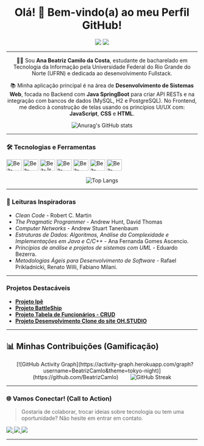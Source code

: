 <h1 align="center">Olá! 👋 Bem-vindo(a) ao meu Perfil GitHub!</h1>

<p align="center">
    <a href="https://github.com/BeatrizCamlo?tab=followers"><img src="https://img.shields.io/github/followers/BeatrizCamlo?style=social"></a>
    <img src="https://hits.seobirb.com/y/BeatrizCamlo.svg?count_bg=%237CD26C&title_bg=%23181717&icon=github&icon_color=%23FFFFFF&title=VISITAS&edge_flat=false&style=flat">
</p>

---

<p align="center">
    👧🏽 Sou <strong>Ana Beatriz Camilo da Costa</strong>, estudante de bacharelado em 
    Tecnologia da Informação pela Universidade Federal do Rio Grande do Norte (UFRN) 
    e dedicada ao desenvolvimento Fullstack.
</p>

<p align="center">
    📚 Minha aplicação principal é na área de <strong>Desenvolvimento de Sistemas Web</strong>, 
    focada no Backend com <strong>Java SpringBoot</strong> para criar API RESTs e na integração com 
    bancos de dados (MySQL, H2 e PostgreSQL). No Frontend, me dedico à construção de telas 
    usando os princípios UI/UX com: <strong>JavaScript</strong>, <strong>CSS</strong> e <strong>HTML</strong>.
</p>

<div align="center">
  <img alt="Anurag's GitHub stats" src="https://github-readme-stats.vercel.app/api?username=BeatrizCamlo&theme=midnight-purple&show_icons=true&hide_border=true">
</div>

---

### 🛠️ Tecnologias e Ferramentas

<div align="left" style="display: inline_block">
  <img align="center" alt="Bea-Java" height="30" width="40" src="https://img.shields.io/badge/Java-ED8B00?style=for-the-badge&logo=openjdk&logoColor=white">
  <img align="center" alt="Bea-Spring" height="30" width="40" src="https://img-url-placeholder.svg?style=for-the-badge&logo=spring&logoColor=white">
  <img align="center" alt="Bea-Js" height="30" width="40" src="https://img.shields.io/badge/JavaScript-F7DF1E?style=for-the-badge&logo=javascript&logoColor=black">
  <img align="center" alt="Bea-HTML" height="30" width="40" src="https://img.shields.io/badge/HTML5-E34F26?style=for-the-badge&logo=html5&logoColor=white">
  <img align="center" alt="Bea-CSS" height="30" width="40" src="https://img.shields.io/badge/CSS3-1572B6?style=for-the-badge&logo=css3&logoColor=white">
  <img align="center" alt="Bea-SQL" height="30" width="40" src="https://img.shields.io/badge/MySQL-00000F?style=for-the-badge&logo=mysql&logoColor=white">
  <img align="center" alt="Bea-PostgreSQL" height="30" width="40" src="https://img.shields.io/badge/PostgreSQL-316192?style=for-the-badge&logo=postgresql&logoColor=white">
</div><br>

<div align="center">
  <img alt="Top Langs" src="https://github-readme-stats.vercel.app/api/top-langs/?username=BeatrizCamlo&layout=compact&theme=radical&hide_border=true">
</div>

---

### 📖 Leituras Inspiradoras

* *Clean Code* - Robert C. Martin
* *The Pragmatic Programmer* - Andrew Hunt, David Thomas
* *Computer Networks* - Andrew Stuart Tanenbaum
* *Estruturas de Dados: Algoritmos, Análise da Complexidade e Implementações em Java e C/C++* - Ana Fernanda Gomes Ascencio.
* *Princípios de análise e projetos de sistemas com UML* - Eduardo Bezerra.
* *Metodologias Ágeis para Desenvolvimento de Software* - Rafael Prikladnicki, Renato Willi, Fabiano Milani.

---

### Projetos Destacáveis

* [**Projeto Ipê**](https://github.com/Marcela-SB/Projeto_Ipe.git)
* [**Projeto BattleShip**](https://github.com/BeatrizCamlo/Projeto-Batalha-Naval.git)
* [**Projeto Tabela de Funcionários - CRUD**](https://github.com/BeatrizCamlo/Tabela-de-Funcion-rios---CRUD.git)
* [**Projeto Desenvolvimento Clone do site OH.STUDIO**](https://github.com/BeatrizCamlo/DSW-I---AV1.git)


---


## 📊 Minhas Contribuições (Gamificação)

<div align="center">
    [![GitHub Activity Graph](https://activity-graph.herokuapp.com/graph?username=BeatrizCamlo&theme=tokyo-night)](https://github.com/BeatrizCamlo)
  
    <img alt="GitHub Streak" src="https://github-readme-streak-stats.herokuapp.com/?user=BeatrizCamlo&theme=midnight-purple&hide_border=true&date_format=j%20M%5B%20Y%5D">
</div>

---

### 🌐 Vamos Conectar! (Call to Action)

> Gostaria de colaborar, trocar ideias sobre tecnologia ou tem uma oportunidade? 
> Não hesite em entrar em contato.

<div align="left">
  <a href="https://www.linkedin.com/in/beatriz-camilo-b0683b253/" target="_blank">
    <img src="https://img.shields.io/badge/-LinkedIn-%230077B5?style=for-the-badge&logo=linkedin&logoColor=white" target="_blank">
  </a>
  <a href="https://instagram.com/beatriz.cmlo" target="_blank">
    <img src="https://img.shields.io/badge/-Instagram-%23E4405F?style=for-the-badge&logo=instagram&logoColor=white" target="_blank">
  </a>
  <a href = "mailto:abeatrizcamilo@gmail.com">
    <img src="https://img.shields.io/badge/-Gmail-%23333?style=for-the-badge&logo=gmail&logoColor=white" target="_blank">
  </a>
</div>

---
